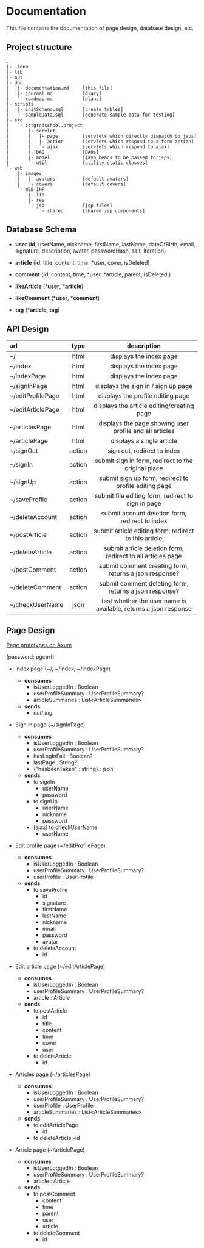 # Documentation
This file contains the documentation of page design, database design, etc.

## Project structure
```
.
|- .idea
|- lib
|- out
|- doc
|   |- documentation.md     [this file]
|   |- journal.md           [diary]
|   `- roadmap.md           [plans]
|- scripts
|   |- initSchema.sql       [create tables]
|   `- sampleData.sql       [generate sample data for testing]
|- src
|   `- ictgradschool.project
|       |- servlet
|       |   |- page         [servlets which directly dispatch to jsps]
|       |   |- action       [servlets which respond to a form action]
|       |   `- ajax         [servlets which respond to ajax]
|       |- DAO              [DAOs]
|       |- model            [java beans to be passed to jsps]  
|       `- util             [utility static classes]
`- web
    |- images
    |   |- avatars          [default avatars]
    |   `- covers           [default covers]
    `- WEB-INF
        |- lib
        |- res
        `- jsp              [jsp files]
            `- shared       [shared jsp components]
```

## Database Schema
- **user**
(**id**, userName, nickname, firstName, lastName, dateOfBirth, email, signature, description, avatar, passwordHash, salt, iteration)

- **article**
(**id**, title, content, time, *user, cover, isDeleted)

- **comment**
(**id**, content, time, *user, *article, parent, isDeleted,)

- **likeArticle**
(***user**, ***article**)

- **likeComment**
(***user**, ***comment**)

- **tag**
(***article**, **tag**)

## API Design
| url | type | description |
|:---|:---:|:---:|
| ~/ | html | displays the index page |
| ~/index | html | displays the index page |
| ~/indexPage |html| displays the index page |
| ~/signInPage |html| displays the sign in / sign up page|
| ~/editProfilePage |html| displays the profile editing page |
| ~/editArticlePage |html| displays the article editing/creating page|
| ~/articlesPage |html| displays the page showing user profile and all articles|
| ~/articlePage |html| displays a single article|
| ~/signOut |action| sign out, redirect to index|
| ~/signIn |action| submit sign in form, redirect to the original place|
| ~/signUp |action| submit sign up form, redirect to profile editing page|
| ~/saveProfile |action| submit file editing form, redirect to sign in page|
| ~/deleteAccount |action| submit account deletion form, redirect to index|
| ~/postArticle |action| submit article editing form, redirect to this article|
| ~/deleteArticle |action| submit article deletion form, redirect to all articles page|
| ~/postComment |action| submit comment creating form, returns a json response? |
| ~/deleteComment |action| submit comment deleting form, returns a json response? |
| ~/checkUserName |json| test whether the user name is available, returns a json response |

## Page Design

[Page prototypes on Axure](https://3uzaen.axshare.com/)

(password: pgcert)

- Index page (~/, ~/index, ~/indexPage)
    - **consumes**
        - isUserLoggedIn : Boolean
        - userProfileSummary : UserProfileSummary?
        - articleSummaries : List\<ArticleSummaries\>
    - **sends**
        - *nothing*
    
- Sign in page (~/signInPage)
   - **consumes**
       - isUserLoggedIn : Boolean
       - userProfileSummary : UserProfileSummary?
       - hasLogInFail : Boolean?
       - lastPage : String?
       - {"hasBeenTaken" : string} : json 
   - **sends**
       - to signIn
           - userName
           - password
       - to signUp
           - userName
           - nickname
           - password
       - [ajax] to checkUserName
           - userName
           
- Edit profile page (~/editProfilePage)
    - **consumes**
        - isUserLoggedIn : Boolean
        - userProfileSummary : UserProfileSummary?
        - userProfile : UserProfile
    - **sends**
        - to saveProfile
            - id
            - signature
            - firstName
            - lastName
            - nickname
            - email
            - password
            - avatar
        - to deleteAccount
            - id
    
- Edit article page (~/editArticlePage)
    - **consumes**
        - isUserLoggedIn : Boolean
        - userProfileSummary : UserProfileSummary?
        - article : Article
    - **sends**
        - to postArticle
            - id
            - title
            - content
            - time
            - cover
            - user
        - to deleteArticle
            - id
    
- Articles page (~/articlesPage)
    - **consumes**
        - isUserLoggedIn : Boolean
        - userProfileSummary : UserProfileSummary?
        - userProfile : UserProfile
        - articleSummaries : List\<ArticleSummaries\>
    - **sends**
        - to editArticlePage
            - id
        - to deleteArticle
            -id
    
- Article page (~/articlePage)
    - **consumes**
        - isUserLoggedIn : Boolean
        - userProfileSummary : UserProfileSummary?
        - article : Article
    - **sends**
        - to postComment
            - content
            - time
            - parent
            - user
            - article
        - to deleteComment
            - id
